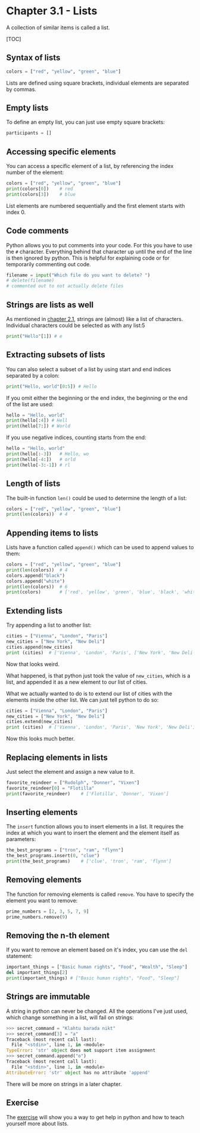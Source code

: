 # Chapter 3.1 - Lists

A collection of similar items is called a list.

[TOC]

## Syntax of lists

```python
colors = ["red", "yellow", "green", "blue"]
```

Lists are defined using square brackets, individual elements are separated by commas.

## Empty lists

To define an empty list, you can just use empty square brackets:

```python
participants = []
```

## Accessing specific elements

You can access a specific element of a list, by referencing the index number of the element:

```python
colors = ["red", "yellow", "green", "blue"]
print(colors[0])    # red
print(colors[3])    # blue
```

List elements are numbered sequentially and the first element starts with index 0.

## Code comments

Python allows you to put comments into your code. For this you have to use the `#` character. Everything behind that character up until the end of the line is then ignored by python. This is helpful for explaining code or for temporarily commenting out code.

```python
filename = input("Which file do you want to delete? ")
# delete(filename)
# commented out to not actually delete files
```

## Strings are lists as well

As mentioned in [chapter 2.1](../../2/2.0/), strings are (almost) like a list of characters. Individual characters could be selected as with any list:5

```python
print("Hello"[1]) # e
```

## Extracting subsets of lists

You can also select a subset of a list by using start and end indices separated by a colon:

```python
print("Hello, world"[0:5]) # Hello
```

If you omit either the beginning or the end index, the beginning or the end of the list are used:

```python
hello = "Hello, world"
print(hello[:4]) # Hell
print(hello[7:]) # World
```

If you use negative indices, counting starts from the end:

```python
hello = "Hello, world"
print(hello[:-3])   # Hello, wo
print(hello[-4:])   # orld
print(hello[-3:-1]) # rl
```

## Length of lists

The built-in function `len()` could be used to determine the length of a list:

```python
colors = ["red", "yellow", "green", "blue"]
print(len(colors))  # 4
```

## Appending items to lists

Lists have a function called `append()` which can be used to append values to them:

```python
colors = ["red", "yellow", "green", "blue"]
print(len(colors))  # 4
colors.append("black")
colors.append("white")
print(len(colors))  # 6
print(colors)       # ['red', 'yellow', 'green', 'blue', 'black', 'white']
```

## Extending lists

Try appending a list to another list:

```python
cities = ["Vienna", "London", "Paris"]
new_cities = ["New York", "New Deli"]
cities.append(new_cities) 
print (cities)  # ['Vienna', 'London', 'Paris', ['New York', 'New Deli']]
```

Now that looks weird.

What happened, is that python just took the value of `new_cities`, which is a list, and appended it as a new element to our list of cities.

What we actually wanted to do is to extend our list of cities with the elements inside the other list. We can just tell python to do so:

```python
cities = ["Vienna", "London", "Paris"]
new_cities = ["New York", "New Deli"]
cities.extend(new_cities) 
print (cities)  # ['Vienna', 'London', 'Paris', 'New York', 'New Deli']
```

Now this looks much better.

## Replacing elements in lists

Just select the element and assign a new value to it.

```python
favorite_reindeer = ["Rudolph", "Donner", "Vixen"]
favorite_reindeer[0] = "Flotilla"
print(favorite_reindeer)    # ['Flotilla', 'Donner', 'Vixen']
```

## Inserting elements

The `insert` function allows you to insert elements in a list. It requires the index at which you want to insert the element and the element itself as parameters:

```python
the_best_programs = ["tron", "ram", "flynn"]
the_best_programs.insert(0, "clue")
print(the_best_programs)    # ['clue', 'tron', 'ram', 'flynn']
```

## Removing elements

The function for removing elements is called `remove`. You have to specify the element you want to remove:

```python
prime_numbers = [2, 3, 5, 7, 9]
prime_numbers.remove(9)
```

## Removing the n-th element

If you want to remove an element based on it's index, you can use the `del` statement:

```python
important_things = ["Basic human rights", "Food", "Wealth", "Sleep"]
del important_things[2]
print(important_things) # ["Basic human rights", "Food", "Sleep"]
```

## Strings are immutable

A string in python can never  be changed. All the operations I've just used, which change something in a list, will fail on strings:

```python
>>> secret_command = "Klahtu barada nikt"
>>> secret_command[3] = "a"
Traceback (most recent call last):
  File "<stdin>", line 1, in <module>
TypeError: 'str' object does not support item assignment
>>> secret_command.append("o")
Traceback (most recent call last):
  File "<stdin>", line 1, in <module>
AttributeError: 'str' object has no attribute 'append'
```

There will be more on strings in a later chapter.

## Exercise

The [exercise](exercise/) will show you a way to get help in python and how to teach yourself more about lists.
